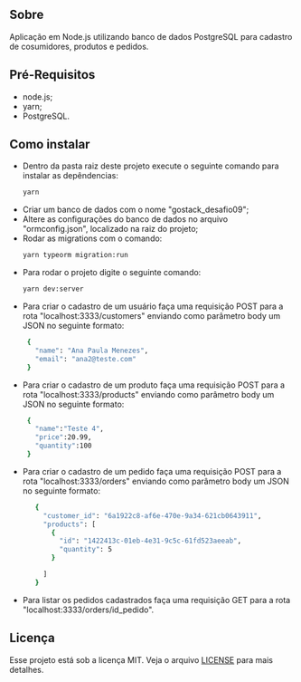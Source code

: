 <h2>Sobre</h2>
<p>Aplicação em Node.js utilizando banco de dados PostgreSQL para cadastro de cosumidores, produtos e pedidos.</p>

<h2>Pré-Requisitos</h2>
<ul>
  <li>node.js;</li>
  <li>yarn;</li>
  <li>PostgreSQL.</li>
</ul>

<h2>Como instalar</h2>
<ul>
  <li>
    Dentro da pasta raiz deste projeto execute o seguinte comando para instalar as depêndencias: 
   
   ```bash
   yarn
   
   ```
  
  </li>
  <li>Criar um banco de dados com o nome "gostack_desafio09";</li>
  <li>Altere as configurações do banco de dados no arquivo "ormconfig.json", localizado na raiz do projeto;</li>
  <li>Rodar as migrations com o comando:
  

   ```bash
   yarn typeorm migration:run
   ```
  </li>
  <li>
    Para rodar o projeto digite o seguinte comando:
    
   ```bash
   yarn dev:server
   ```

  </li>

<li>
    Para criar o cadastro de um usuário faça uma requisição POST para a rota "localhost:3333/customers" enviando como parâmetro body um JSON no seguinte formato:
   
   ```bash
    {
      "name": "Ana Paula Menezes",
      "email": "ana2@teste.com"
    }
   
   ```
  </li>


<li>
    Para criar o cadastro de um produto faça uma requisição POST para a rota "localhost:3333/products" enviando como parâmetro body um JSON no seguinte formato:
   
   ```bash
    {
      "name":"Teste 4",
      "price":20.99,
      "quantity":100
    }
   
   ```
</li>

<li>
    Para criar o cadastro de um pedido faça uma requisição POST para a rota "localhost:3333/orders" enviando como parâmetro body um JSON no seguinte formato:
   
   ```bash
      {
        "customer_id": "6a1922c8-af6e-470e-9a34-621cb0643911",
        "products": [
          {
            "id": "1422413c-01eb-4e31-9c5c-61fd523aeeab",
            "quantity": 5
          }

        ]
      }
   
   ```
</li>

 <li>
    Para listar os pedidos cadastrados faça uma requisição GET para a rota "localhost:3333/orders/id_pedido".
  </li>
</ul>



<h2>Licença</h2>
<p>Esse projeto está sob a licença MIT. Veja o arquivo <a href="../LICENSE.md">LICENSE</a> para mais detalhes.</p>
